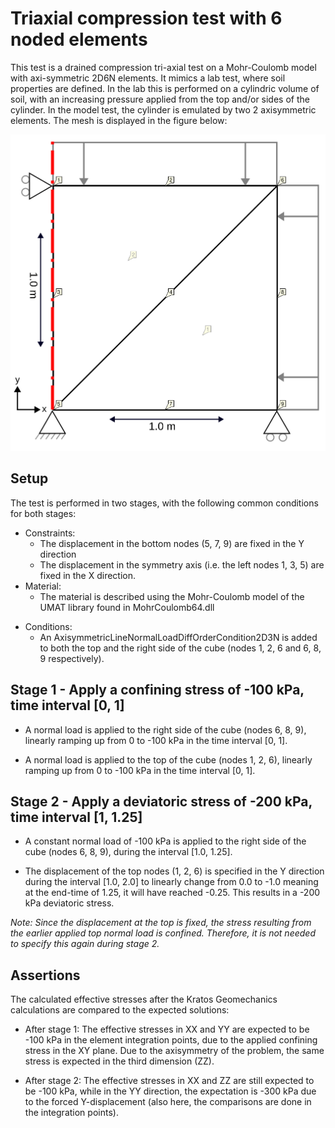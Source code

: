 # Triaxial compression test with 6 noded elements

This test is a drained compression tri-axial test on a Mohr-Coulomb model with axi-symmetric 2D6N elements. It mimics a
lab test, where soil properties are defined.
In the lab this is performed on a cylindric volume of soil, with an increasing pressure applied from the top and/or
sides of the cylinder. In the model test, the cylinder is emulated by two 2 axisymmetric elements. The mesh is displayed
in the figure below:

![MeshStructure](MeshStructure.svg)

## Setup

The test is performed in two stages, with the following common conditions for both stages:

- Constraints:
    - The displacement in the bottom nodes (5, 7, 9) are fixed in the Y direction
    - The displacement in the symmetry axis (i.e. the left nodes 1, 3, 5) are fixed in the X direction.
- Material:
    - The material is described using the Mohr-Coulomb model of the UMAT library found in MohrCoulomb64.dll 
* Conditions:
  * An AxisymmetricLineNormalLoadDiffOrderCondition2D3N is added to both the top and the right side of the cube (nodes
  1, 2,
  6 and 6, 8, 9 respectively).

## Stage 1 - Apply a confining stress of -100 kPa, time interval \[0, 1\]

- A normal load is applied to the right side of the cube (nodes 6, 8, 9), linearly ramping up from 0 to -100 kPa in the
  time interval \[0, 1\].

- A normal load is applied to the top of the cube (nodes 1, 2, 6), linearly ramping up from 0 to -100 kPa in the
  time interval \[0, 1\].

## Stage 2 - Apply a deviatoric stress of -200 kPa, time interval \[1, 1.25\]

- A constant normal load of -100 kPa is applied to the right side of the cube (nodes 6, 8, 9), during the interval
  \[1.0, 1.25\].

- The displacement of the top nodes (1, 2, 6) is specified in the Y direction during the interval \[1.0, 2.0\] to
  linearly change from 0.0 to -1.0 meaning at the end-time of 1.25, it will have reached -0.25. This results in a -200
  kPa deviatoric stress.

_Note: Since the displacement at the top is fixed, the stress resulting from the earlier applied top normal load is
confined. Therefore, it is not needed to specify this again during stage 2._

## Assertions

The calculated effective stresses after the Kratos Geomechanics calculations are compared to the expected solutions:

- After stage 1: The effective stresses in XX and YY are expected to be -100 kPa in the element integration
  points, due to the applied confining stress in the XY plane. Due to the axisymmetry of the problem, the same stress is
  expected in the third dimension (ZZ).

- After stage 2: The effective stresses in XX and ZZ are still expected to be -100 kPa, while in the YY direction, the
  expectation is -300 kPa due to the forced Y-displacement (also here, the comparisons are done in the integration
  points).
